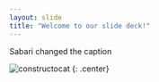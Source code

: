 ```yaml
---
layout: slide
title: "Welcome to our slide deck!"
---
```


Sabari changed the caption

![constructocat](https://octodex.github.com/images/constructocat2.jpg)
{: .center}
